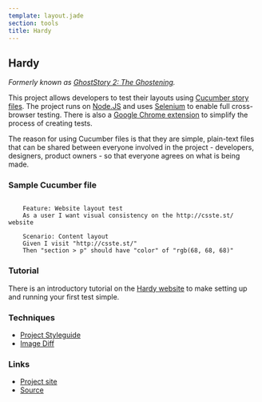 ```yaml
---
template: layout.jade
section: tools
title: Hardy
---
```


## Hardy

_Formerly known as [GhostStory 2: The Ghostening](ghoststory.html)._

This project allows developers to test their layouts using [Cucumber story files](http://cukes.info/). The project runs on [Node.JS](http://nodejs.org/) and uses [Selenium](http://docs.seleniumhq.org/) to enable full cross-browser testing. There is also a [Google Chrome extension](https://chrome.google.com/webstore/detail/hardy/ckiieicelchfbbpmdbeacaidfjedfmph "Chrome Web Store - Hardy") to simplify the process of creating tests.

The reason for using Cucumber files is that they are simple, plain-text files that can be shared between everyone involved in the project - developers, designers, product owners - so that everyone agrees on what is being made.

### Sample Cucumber file

<pre><code class="language-gherkin">
    Feature: Website layout test
    As a user I want visual consistency on the http://csste.st/ website

    Scenario: Content layout
    Given I visit "http://csste.st/"
    Then "section > p" should have "color" of "rgb(68, 68, 68)"
</code></pre>

### Tutorial

There is an introductory tutorial on the [Hardy website](http://hardy.io/getting-started.html "Hardy - Getting Started") to make setting up and running your first test simple.

### Techniques

  * [Project Styleguide](/techniques/project-styleguide.html)
  * [Image Diff](/techniques/image-diff.html)

### Links

  * [Project site](http://hardy.io/)
  * [Source](https://github.com/thingsinjars/Hardy)